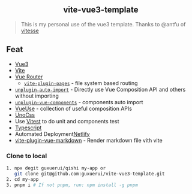 <h2 align="center">vite-vue3-template</h2>

> This is my personal use of the vue3 template. Thanks to @antfu of [vitesse](https://github.com/antfu/vitesse)

## Feat

- [Vue3](https://cn.vuejs.org/guide/introduction.html)
- [Vite](https://vitejs.dev/guide/)
- [Vue Router](https://github.com/vuejs/vue-router)
  - [`vite-plugin-pages`](https://github.com/hannoeru/vite-plugin-pages) - file system based routing
- [`unplugin-auto-import`](https://github.com/antfu/unplugin-auto-import) - Directly use Vue Composition API and others without importing
- [`unplugin-vue-components`](https://github.com/antfu/unplugin-vue-components) - components auto import
- [VueUse](https://github.com/antfu/vueuse) - collection of useful composition APIs
- [UnoCss](https://github.com/unocss/unocss)
- Use [Vitest](http://vitest.dev/) to do unit and components test
- [Typescript](https://www.typescriptlang.org/docs/)
- Automated Deployment[Netlify](https://www.netlify.com/)
- [vite-plugin-vue-markdown](https://github.com/mdit-vue/vite-plugin-vue-markdown) - Render markdown file vith vite

### Clone to local

```bash
1. npx degit guxuerui/qishi my-app or
   git clone git@github.com:guxuerui/vite-vue3-template.git
2. cd my-app
3. pnpm i # If not pnpm, run: npm install -g pnpm
```
